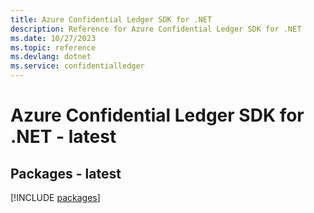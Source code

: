 ```yaml
---
title: Azure Confidential Ledger SDK for .NET
description: Reference for Azure Confidential Ledger SDK for .NET
ms.date: 10/27/2023
ms.topic: reference
ms.devlang: dotnet
ms.service: confidentialledger
---
```

# Azure Confidential Ledger SDK for .NET - latest
## Packages - latest
[!INCLUDE [packages](confidential-ledger-index.md)]